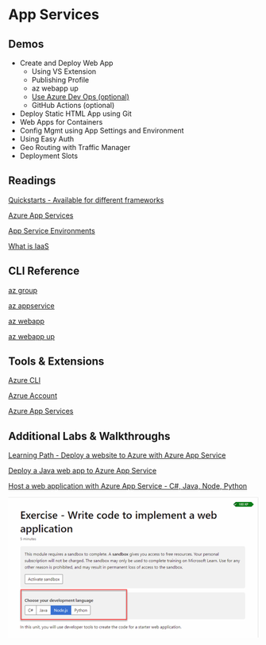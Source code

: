 # App Services

## Demos

- Create and Deploy Web App
    - Using VS Extension
    - Publishing Profile
    - az webapp up
    - [Use Azure Dev Ops (optional)](https://github.com/arambazamba/mvc-devops/blob/master/az-pipelines/build-provision-deploy.yml)
    - GitHub Actions  (optional)
- Deploy Static HTML App using Git
- Web Apps for Containers
- Config Mgmt using App Settings and Environment
- Using Easy Auth
- Geo Routing with Traffic Manager
- Deployment Slots

## Readings

[Quickstarts - Available for different frameworks](https://docs.microsoft.com/en-us/azure/app-service/quickstart-java?tabs=javase&pivots=platform-linux)

[Azure App Services](https://docs.microsoft.com/en-us/azure/app-service/)

[App Service Environments](https://docs.microsoft.com/en-us/azure/app-service/environment/intro)

[What is IaaS](https://azure.microsoft.com/en-us/overview/what-is-azure/iaas/#products)

## CLI Reference

[az group](https://docs.microsoft.com/en-us/cli/azure/group?view=azure-cli-latest)

[az appservice](https://docs.microsoft.com/en-us/cli/azure/appservice?view=azure-cli-latest)

[az webapp](https://docs.microsoft.com/en-us/cli/azure/webapp?view=azure-cli-latest)

[az webapp up](https://docs.microsoft.com/en-us/cli/azure/webapp?view=azure-cli-latest#az_webapp_up)

## Tools & Extensions

[Azure CLI](https://marketplace.visualstudio.com/items?itemName=ms-vscode.azurecli)

[Azrue Account](https://marketplace.visualstudio.com/items?itemName=ms-vscode.azure-account)

[Azure App Services](https://marketplace.visualstudio.com/items?itemName=ms-azuretools.vscode-azureappservice)

## Additional Labs & Walkthroughs

[Learning Path - Deploy a website to Azure with Azure App Service](https://docs.microsoft.com/en-us/learn/paths/deploy-a-website-with-azure-app-service/)

[Deploy a Java web app to Azure App Service](https://docs.microsoft.com/en-us/learn/modules/create-java-webapp-to-app-service-linux/?WT.mc_id=java-11777-judubois&source=learn)

[Host a web application with Azure App Service - C#, Java, Node, Python](https://docs.microsoft.com/en-us/learn/modules/host-a-web-app-with-azure-app-service/)

![multi-framework](_images/multi-framework.png)
